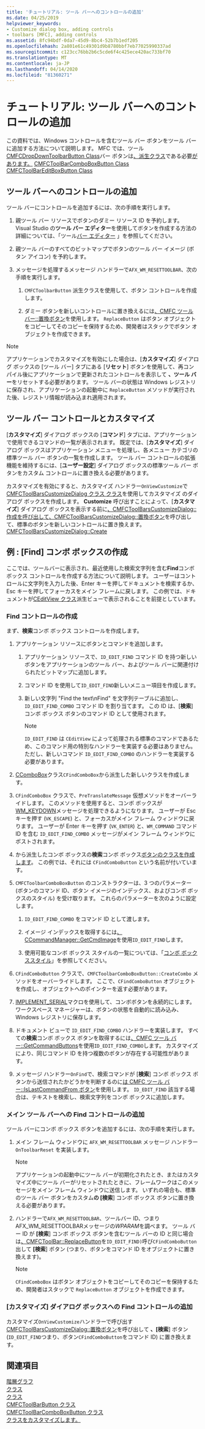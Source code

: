 ```yaml
---
title: 'チュートリアル: ツール バーへのコントロールの追加'
ms.date: 04/25/2019
helpviewer_keywords:
- Customize dialog box, adding controls
- toolbars [MFC], adding controls
ms.assetid: 8fc94bdf-0da7-45d9-8bc4-52b7b1edf205
ms.openlocfilehash: 2a801e61c49301d9b8780bbf7eb77025990337ad
ms.sourcegitcommit: c123cc76bb2b6c5cde6f4c425ece420ac733bf70
ms.translationtype: MT
ms.contentlocale: ja-JP
ms.lasthandoff: 04/14/2020
ms.locfileid: "81360271"
---
```

# <a name="walkthrough-putting-controls-on-toolbars"></a>チュートリアル: ツール バーへのコントロールの追加

この資料では、Windows コントロールを含むツール バー ボタンをツール バーに追加する方法について説明します。 MFC では、ツール[CMFCDropDownToolbarButton Class](../mfc/reference/cmfcdropdowntoolbarbutton-class.md)バー ボタンは[、派生クラス](../mfc/reference/cmfctoolbarbutton-class.md)である必要[があります。](../mfc/reference/cmfctoolbarmenubutton-class.md) [CMFCToolBarComboBoxButton Class](../mfc/reference/cmfctoolbarcomboboxbutton-class.md) [CMFCToolBarEditBoxButton Class](../mfc/reference/cmfctoolbareditboxbutton-class.md)

## <a name="adding-controls-to-toolbars"></a>ツール バーへのコントロールの追加

ツール バーにコントロールを追加するには、次の手順を実行します。

1. 親ツール バー リソースでボタンのダミー リソース ID を予約します。 Visual Studio の**ツール バー エディター**を使用してボタンを作成する方法の詳細については、「ツール[バー エディター](../windows/toolbar-editor.md) 」を参照してください。

1. 親ツール バーのすべてのビットマップでボタンのツール バー イメージ (ボタン アイコン) を予約します。

1. メッセージを処理するメッセージ ハンドラーで`AFX_WM_RESETTOOLBAR`、次の手順を実行します。

   1. `CMFCToolbarButton` 派生クラスを使用して、ボタン コントロールを作成します。

   1. ダミー ボタンを新しいコントロールに置き換えるには[、CMFC ツール バー::置換ボタン](../mfc/reference/cmfctoolbar-class.md#replacebutton)を使用します。 `ReplaceButton` はボタン オブジェクトをコピーしてそのコピーを保持するため、開発者はスタックでボタン オブジェクトを作成できます。

> [!NOTE]
> アプリケーションでカスタマイズを有効にした場合は、[**カスタマイズ**] ダイアログ ボックスの [ツール バー] タブにある [**リセット**] ボタンを使用して、再コンパイル後にアプリケーションで更新されたコントロールを表示して **、ツール バー**をリセットする必要があります。 ツール バーの状態は Windows レジストリに保存され、アプリケーションの起動中に `ReplaceButton` メソッドが実行された後、レジストリ情報が読み込まれ適用されます。

## <a name="toolbar-controls-and-customization"></a>ツール バー コントロールとカスタマイズ

[**カスタマイズ**] ダイアログ ボックスの [**コマンド**] タブには、アプリケーションで使用できるコマンドの一覧が表示されます。 既定では、[**カスタマイズ**] ダイアログ ボックスはアプリケーション メニューを処理し、各メニュー カテゴリの標準ツール バー ボタンの一覧を作成します。 ツール バー コントロールの拡張機能を維持するには、[**ユーザー設定**] ダイアログ ボックスの標準ツール バー ボタンをカスタム コントロールに置き換える必要があります。

カスタマイズを有効にすると、カスタマイズ ハンドラー`OnViewCustomize`で[CMFCToolBarsCustomizeDialog クラス クラス](../mfc/reference/cmfctoolbarscustomizedialog-class.md)を使用してカスタマイズ のダイアログ ボックスを作成します。 **Customize** 呼び出すことによって、[**カスタマイズ**] ダイアログ ボックスを表示する前に[、CMFCToolBarsCustomizeDialog::作成を呼び出して、CMFCToolBarsCustomizeDialog::置換ボタン](../mfc/reference/cmfctoolbarscustomizedialog-class.md#replacebutton)を呼び出して、標準のボタンを新しいコントロールに置き換えます。 [CMFCToolBarsCustomizeDialog::Create](../mfc/reference/cmfctoolbarscustomizedialog-class.md#create)

## <a name="example-creating-a-find-combo-box"></a>例 : [Find] コンボ ボックスの作成

ここでは、ツールバーに表示され、最近使用した検索文字列を含む**Find**コンボ ボックス コントロールを作成する方法について説明します。 ユーザーはコントロールに文字列を入力した後、Enter キーを押してドキュメントを検索するか、Esc キーを押してフォーカスをメイン フレームに戻します。 この例では、ドキュメントが[CEditView クラス](../mfc/reference/ceditview-class.md)派生ビューで表示されることを前提としています。

### <a name="creating-the-find-control"></a>Find コントロールの作成

まず、**検索**コンボ ボックス コントロールを作成します。

1. アプリケーション リソースにボタンとコマンドを追加します。

   1. アプリケーション リソースで、`ID_EDIT_FIND` コマンド ID を持つ新しいボタンをアプリケーションのツール バー、およびツール バーに関連付けられたビットマップに追加します。

   1. コマンド ID を使用して`ID_EDIT_FIND`新しいメニュー項目を作成します。

   1. 新しい文字列 "Find the text\nFind" を文字列テーブルに追加し、`ID_EDIT_FIND_COMBO` コマンド ID を割り当てます。 この ID は、[**検索**] コンボ ボックス ボタンのコマンド ID として使用されます。

        > [!NOTE]
        > `ID_EDIT_FIND` は `CEditView` によって処理される標準のコマンドであるため、このコマンド用の特別なハンドラーを実装する必要はありません。  ただし、新しいコマンド `ID_EDIT_FIND_COMBO` のハンドラーを実装する必要があります。

1. [CComboBox](../mfc/reference/ccombobox-class.md)クラス`CFindComboBox`から派生した新しいクラスを作成します。

1. `CFindComboBox` クラスで、`PreTranslateMessage` 仮想メソッドをオーバーライドします。 このメソッドを使用すると、コンボ ボックスが[WM_KEYDOWN](/windows/win32/inputdev/wm-keydown)メッセージを処理できるようになります。 ユーザーが Esc キーを押す (`VK_ESCAPE`) と、フォーカスがメイン フレーム ウィンドウに戻ります。 ユーザーが Enter キーを押す (`VK_ENTER`) と、`WM_COMMAND` コマンド ID を含む `ID_EDIT_FIND_COMBO` メッセージがメイン フレーム ウィンドウにポストされます。

1. から派生したコンボ ボックスの**検索**コンボ ボックス[ボタンのクラスを作成します](../mfc/reference/cmfctoolbarcomboboxbutton-class.md)。 この例では、それには `CFindComboButton` という名前が付いています。

1. `CMFCToolbarComboBoxButton` のコンストラクターは、3 つのパラメーター (ボタンのコマンド ID、ボタン イメージのインデックス、およびコンボ ボックスのスタイル) を受け取ります。 これらのパラメーターを次のように設定します。

   1. `ID_EDIT_FIND_COMBO` をコマンド ID として渡します。

   1. イメージ インデックスを取得するには[、CCommandManager::GetCmdImage](reference/internal-classes.md)を使用`ID_EDIT_FIND`します。

   1. 使用可能なコンボ ボックス スタイルの一覧については、「[コンボ ボックススタイル](../mfc/reference/styles-used-by-mfc.md#combo-box-styles)」を参照してください。

1. `CFindComboButton` クラスで、`CMFCToolbarComboBoxButton::CreateCombo` メソッドをオーバーライドします。 ここで、`CFindComboButton` オブジェクトを作成し、オブジェクトへのポインターを返す必要があります。

1. [IMPLEMENT_SERIAL](../mfc/reference/run-time-object-model-services.md#implement_serial)マクロを使用して、コンボボタンを永続的にします。 ワークスペース マネージャーは、ボタンの状態を自動的に読み込み、Windows レジストリに保存します。

1. ドキュメント ビューで `ID_EDIT_FIND_COMBO` ハンドラーを実装します。 すべての**検索**コンボ ボックス ボタンを取得するには[、CMFC ツール バー::GetCommandButtons](../mfc/reference/cmfctoolbar-class.md#getcommandbuttons)を使用`ID_EDIT_FIND_COMBO`します。 カスタマイズにより、同じコマンド ID を持つ複数のボタンが存在する可能性があります。

1. メッセージ ハンドラー`OnFind`で、検索コマンドが [**検索**] コンボ ボックス ボタンから送信されたかどうかを判断するのに[は CMFC ツール バー::IsLastCommandFrom ボタン](../mfc/reference/cmfctoolbar-class.md#islastcommandfrombutton)を使用します。 `ID_EDIT_FIND` 該当する場合は、テキストを検索し、検索文字列をコンボ ボックスに追加します。

### <a name="adding-the-find-control-to-the-main-toolbar"></a>メイン ツール バーへの Find コントロールの追加

ツール バーにコンボ ボックス ボタンを追加するには、次の手順を実行します。

1. メイン フレーム ウィンドウに `AFX_WM_RESETTOOLBAR` メッセージ ハンドラー `OnToolbarReset` を実装します。

    > [!NOTE]
    > アプリケーションの起動中にツール バーが初期化されたとき、またはカスタマイズ中にツール バーがリセットされたときに、フレームワークはこのメッセージをメイン フレーム ウィンドウに送信します。 いずれの場合も、標準のツール バー ボタンをカスタム**の [検索**] コンボ ボックス ボタンに置き換える必要があります。

1. ハンドラーで`AFX_WM_RESETTOOLBAR`、ツールバー ID、つまりAFX_WM_RESETTOOLBARメッセージの*WPARAM*を調べます。 ツール バー ID が **[検索**] コンボ ボックス ボタンを含むツール バーの ID と同じ場合は[、CMFCToolBar::ReplaceButton](../mfc/reference/cmfctoolbar-class.md#replacebutton)を`ID_EDIT_FIND)`呼び`CFindComboButton`出して **[検索**] ボタン (つまり、ボタンをコマンド ID をオブジェクトに置き換えます)。

    > [!NOTE]
    > `CFindComboBox` はボタン オブジェクトをコピーしてそのコピーを保持するため、開発者はスタックで `ReplaceButton` オブジェクトを作成できます。

### <a name="adding-the-find-control-to-the-customize-dialog-box"></a>[カスタマイズ] ダイアログ ボックスへの Find コントロールの追加

カスタマイズ`OnViewCustomize`ハンドラーで呼び出す[CMFCToolBarsCustomizeDialog::置換ボタン](../mfc/reference/cmfctoolbarscustomizedialog-class.md#replacebutton)を呼び出して **、[検索**] ボタン (`ID_EDIT_FIND`つまり、ボタン`CFindComboButton`をコマンド ID) に置き換えます。

## <a name="see-also"></a>関連項目

[階層グラフ](../mfc/hierarchy-chart.md)<br/>
[クラス](../mfc/reference/mfc-classes.md)<br/>
[クラス](../mfc/reference/cmfctoolbar-class.md)<br/>
[CMFCToolBarButton クラス](../mfc/reference/cmfctoolbarbutton-class.md)<br/>
[CMFCToolBarComboBoxButton クラス](../mfc/reference/cmfctoolbarcomboboxbutton-class.md)<br/>
[クラスをカスタマイズします。](../mfc/reference/cmfctoolbarscustomizedialog-class.md)
